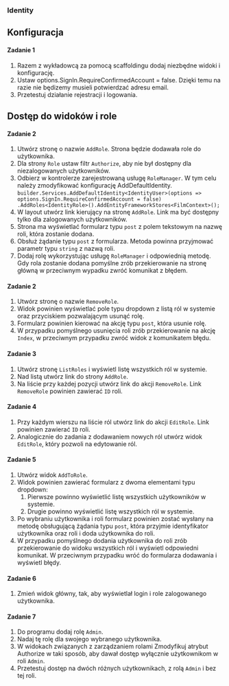 ### Identity

## Konfiguracja

#### Zadanie 1

1. Razem z wykładowcą za pomocą scaffoldingu dodaj niezbędne widoki i konfigurację.
1. Ustaw options.SignIn.RequireConfirmedAccount = false. Dzięki temu na razie nie będizemy musieli potwierdzać adresu email.
1. Przetestuj działanie rejestracji i logowania.

## Dostęp do widoków i role

#### Zadanie 2

1. Utwórz stronę o nazwie `AddRole`. Strona będzie dodawała role do użytkownika.
1. Dla strony `Role` ustaw filtr `Authorize`, aby nie był dostępny dla niezalogowanych użytkowników.
1. Odbierz w kontrolerze zarejestrowaną usługę `RoleManager`. W tym celu należy zmodyfikować konfigurację AddDefaultIdentity.
`
builder.Services.AddDefaultIdentity<IdentityUser>(options => 
    options.SignIn.RequireConfirmedAccount = false)
    .AddRoles<IdentityRole>().AddEntityFrameworkStores<FilmContext>();
` 
1. W layout utwórz link kierujący na stronę `AddRole`. Link ma być dostępny tylko dla zalogowanych użytkowników.
1. Strona ma wyświetlać formularz typu `post` z polem tekstowym na nazwę roli, która zostanie dodana.
1. Obsłuż żądanie typu `post` z formularza. Metoda powinna przyjmować parametr typu `string` z nazwą roli.
1. Dodaj rolę wykorzystując usługę `RoleManager` i odpowiednią metodę. Gdy rola zostanie dodana pomyślne zrób przekierowanie na stronę główną w przeciwnym wypadku zwróć komunikat z błędem.

#### Zadanie 2

1. Utwórz stronę o nazwie `RemoveRole`.
1. Widok powinien wyświetlać pole typu dropdown z listą ról w systemie oraz przyciskiem pozwalającym usunąć rolę.
1. Formularz powinien kierować na akcję typu `post`, która usunie rolę.
1. W przypadku pomyślnego usunięcia roli zrób przekierowanie na akcję `Index`, w przeciwnym przypadku zwróć widok z komunikatem błędu.

#### Zadanie 3

1. Utwórz stronę `ListRoles` i wyświetl listę wszystkich ról w systemie.
1. Nad listą utwórz link do strony `AddRole`.
1. Na liście przy każdej pozycji utwórz link do akcji `RemoveRole`. Link `RemoveRole` powinien zawierać `ID` roli.

#### Zadanie 4

1. Przy każdym wierszu na liście ról utwórz link do akcji `EditRole`. Link powinien zawierać `ID` roli.
1. Analogicznie do zadania z dodawaniem nowych ról utwórz widok `EditRole`, który pozwoli na edytowanie ról.

#### Zadanie 5

1. Utwórz widok `AddToRole`.
1. Widok powinien zawierać formularz z dwoma elementami typu dropdown:
    1. Pierwsze powinno wyświetlić listę wszystkich użytkowników w systemie.
    1. Drugie powinno wyświetlić listę wszystkich ról w systemie.
1. Po wybraniu użytkownika i roli formularz powinien zostać wysłany na metodę obsługującą żądania typu `post`, która przyjmie identyfikator użytkownika oraz roli i doda użytkownika do roli.
1. W przypadku pomyślnego dodania użytkownika do roli zrób przekierowanie do widoku wszystkich ról i wyświetl odpowiedni komunikat. W przeciwnym przypadku wróć do formularza dodawania i wyświetl błędy.

#### Zadanie 6

1. Zmień widok główny, tak, aby wyświetlał login i role zalogowanego użytkownika.

#### Zadanie 7

1. Do programu dodaj rolę `Admin`.
1. Nadaj tę rolę dla swojego wybranego użytkownika.
1. W widokach związanych z zarządzaniem rolami Zmodyfikuj atrybut Authorize w taki sposób, aby dawał dostęp wyłącznie użytkownikom w roli `Admin`.
1. Przetestuj dostęp na dwóch różnych użytkownikach, z rolą `Admin` i bez tej roli.